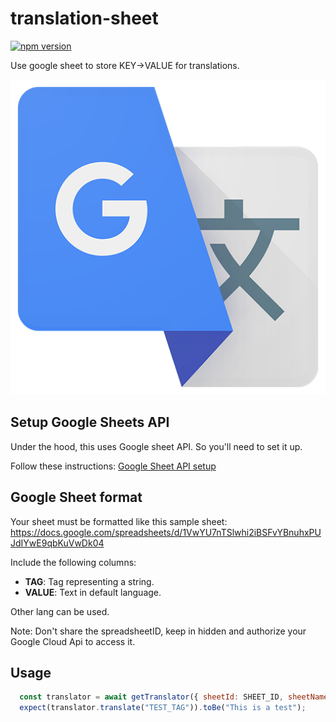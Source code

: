 # translation-sheet

[![npm version](https://badge.fury.io/js/@dobuki%2Ftranslation-sheet.svg)](https://www.npmjs.com/package/@dobuki/translation-sheet)

Use google sheet to store KEY->VALUE for translations.

![icon](icon.png)

## Setup Google Sheets API

Under the hood, this uses Google sheet API. So you'll need to set it up.

Follow these instructions: [Google Sheet API setup](https://github.com/jacklehamster/google-sheet-db?tab=readme-ov-file#setup)

## Google Sheet format

Your sheet must be formatted like this sample sheet:
<https://docs.google.com/spreadsheets/d/1VwYU7nTSlwhi2iBSFvYBnuhxPUJdIYwE9qbKuVwDk04>

Include the following columns:

- **TAG**: Tag representing a string.
- **VALUE**: Text in default language.

Other lang can be used.

Note: Don't share the spreadsheetID, keep in hidden and authorize your Google Cloud Api to access it.

## Usage

```javascript
  const translator = await getTranslator({ sheetId: SHEET_ID, sheetName: "test" });
  expect(translator.translate("TEST_TAG")).toBe("This is a test");
```

